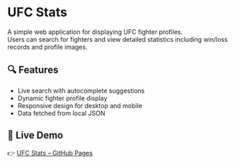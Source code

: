 # UFC Stats

A simple web application for displaying UFC fighter profiles.  
Users can search for fighters and view detailed statistics including win/loss records and profile images.

## 🔍 Features

- Live search with autocomplete suggestions
- Dynamic fighter profile display
- Responsive design for desktop and mobile
- Data fetched from local JSON

## 🚀 Live Demo

👉 [UFC Stats – GitHub Pages](https://ken-aky.github.io/UfcStats)
